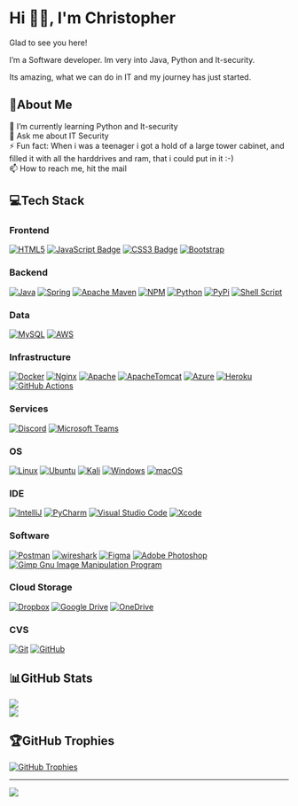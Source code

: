 # Hi 👋🏻, I'm Christopher

Glad to see you here!

I’m a Software developer. Im very into Java, Python and It-security.

Its amazing, what we can do in IT and my journey has just started. 

## 💫About Me

🌱 I’m currently learning Python and It-security  
💬 Ask me about IT Security    
⚡ Fun fact: When i was a teenager i got a hold of a large tower cabinet, and filled it with all the harddrives and ram, that i could put in it :-)   
📫 How to reach me, hit the mail

## 💻Tech Stack

### Frontend

[![HTML5](https://img.shields.io/badge/html5-%23E34F26.svg?style=flat&logo=html5&logoColor=white)](#)
[![JavaScript Badge](https://img.shields.io/badge/JavaScript-F7DF1E?logo=javascript&logoColor=000&style=flat)](#)
[![CSS3 Badge](https://img.shields.io/badge/CSS3-1572B6?logo=css3&logoColor=fff&style=flat)](#)
[![Bootstrap](  https://img.shields.io/badge/bootstrap-%23563D7C.svg?style=flat&logo=bootstrap&logoColor=white)](#)

### Backend

[![Java](https://img.shields.io/badge/java-%23ED8B00.svg?style=flat&logo=java&logoColor=white)](#)
[![Spring](https://img.shields.io/badge/spring-%236DB33F.svg?style=flat&logo=spring&logoColor=white)](#)
[![Apache Maven](https://img.shields.io/badge/Apache%20Maven-C71A36?style=flat&logo=Apache%20Maven&logoColor=white)](#)
[![NPM](https://img.shields.io/badge/NPM-%23000000.svg?style=flat&logo=npm&logoColor=white)](#)
[![Python](https://img.shields.io/badge/Python-3776AB.svg?style=flat&logo=Python&logoColor=white)](#)
[![PyPi](https://img.shields.io/badge/PyPI-3775A9.svg?style=flat&logo=PyPI&logoColor=white)](#)
[![Shell Script](https://img.shields.io/badge/shell_script-%23121011.svg?style=flat&logo=gnu-bash&logoColor=white)](#)

### Data

[![MySQL](https://img.shields.io/badge/mysql-%2300f.svg?style=flat&logo=mysql&logoColor=white)](#)
[![AWS](https://img.shields.io/badge/AWS-%23FF9900.svg?style=flat&logo=amazon-aws&logoColor=white)](#)


### Infrastructure

[![Docker](https://img.shields.io/badge/docker-%230db7ed.svg?style=flat&logo=docker&logoColor=white)](#)
[![Nginx](https://img.shields.io/badge/nginx-%23009639.svg?style=flat&logo=nginx&logoColor=white)](#)
[![Apache](https://img.shields.io/badge/apache-%23D42029.svg?style=flat&logo=apache&logoColor=white)](#)
[![ApacheTomcat](https://img.shields.io/badge/Apache%20Tomcat-F8DC75.svg?style=flat&logo=Apache-Tomcat&logoColor=black)](#)
[![Azure](https://img.shields.io/badge/azure-%230072C6.svg?style=flat&logo=azure-devops&logoColor=white)](#)
[![Heroku](https://img.shields.io/badge/heroku-%23430098.svg?style=flat&logo=heroku&logoColor=white)](#)
[![GitHub Actions](https://img.shields.io/badge/github%20actions-%232671E5.svg?style=flat&logo=githubactions&logoColor=white)](#)

### Services

[![Discord](https://img.shields.io/badge/Discord-5865F2.svg?style=flat&logo=Discord&logoColor=white)](#)
[![Microsoft Teams](https://img.shields.io/badge/Microsoft%20Teams-6264A7?logo=microsoftteams&style=flat&logoColor=fff)](#)


### OS

[![Linux](https://img.shields.io/badge/Linux-FCC624?style=flat&logo=linux&logoColor=black)](#)
[![Ubuntu](https://img.shields.io/badge/Ubuntu-E95420?style=flat&logo=ubuntu&logoColor=white)](#)
[![Kali](https://img.shields.io/badge/Kali%20Linux-557C94.svg?style=flat&logo=Kali-Linux&logoColor=white)](#)
[![Windows](https://img.shields.io/badge/Windows-0078D6?style=flat&logo=windows&logoColor=white)](#)
[![macOS](https://img.shields.io/badge/macOS-000?logo=macos&logoColor=fff&style=flat)](#)


### IDE

[![IntelliJ](https://img.shields.io/badge/IntelliJ_IDEA-000000.svg?style=flat&logo=intellij-idea&logoColor=white)](#)
[![PyCharm](https://img.shields.io/badge/PyCharm-000000.svg?&style=flat&logo=PyCharm&logoColor=white)](#)
[![Visual Studio Code](https://img.shields.io/badge/Visual%20Studio%20Code-007ACC.svg?style=flat&logo=Visual-Studio-Code&logoColor=white)](#)
[![Xcode](https://img.shields.io/badge/Xcode-007ACC?style=flat&logo=Xcode&logoColor=white)](*)

### Software

[![Postman](https://img.shields.io/badge/Postman-FF6C37?style=flat&logo=postman&logoColor=white)](#)
[![wireshark](https://img.shields.io/badge/wireshark-%231679A7.svg?&style=flat&logo=wireshark&logoColor=white)](#)
[![Figma](https://img.shields.io/badge/figma-%23F24E1E.svg?style=flat&logo=figma&logoColor=white)](#)
[![Adobe Photoshop](https://img.shields.io/badge/adobephotoshop-%2331A8FF.svg?style=flat&logo=adobephotoshop&logoColor=white)](#)
[![Gimp Gnu Image Manipulation Program](https://img.shields.io/badge/Gimp-657D8B?style=flat&logo=gimp&logoColor=FFFFFF)](*)



### Cloud Storage
[![Dropbox](https://img.shields.io/badge/Dropbox-%233B4D98.svg?style=flate&logo=Dropbox&logoColor=white)](*)
[![Google Drive](https://img.shields.io/badge/Google%20Drive-4285F4?style=flat&logo=googledrive&logoColor=white)](*)
[![OneDrive](https://img.shields.io/badge/OneDrive-white?style=flat&logo=Microsoft%20OneDrive&logoColor=0078D4)](*)


### CVS

[![Git](https://img.shields.io/badge/git-%23F05033.svg?style=flat&logo=git&logoColor=white)](#)
[![GitHub](https://img.shields.io/badge/github-%23121011.svg?style=flat&logo=github&logoColor=white)](*)


## 📊GitHub Stats

[![](https://github-readme-stats.vercel.app/api?username=ChristopherDN&theme=dark&hide_border=true&include_all_commits=true&count_private=true&show_icons=true)](#)  
[![](https://github-readme-streak-stats.herokuapp.com/?user=ChristopherDN&theme=dark&hide_border=true)](#)

## 🏆GitHub Trophies

[![GitHub Trophies](https://github-profile-trophy.vercel.app/?username=jeppe-t&theme=onedark&no-bg=true&no-frame=true&column=-1)](#)

---
[![](https://visitcount.itsvg.in/api?id=ChristopherDN&icon=0&color=0)](https://visitcount.itsvg.in/analytics/ChristopherDN)
